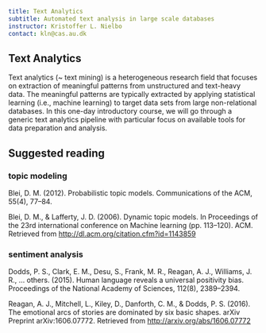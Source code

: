 ```yaml
title: Text Analytics
subtitle: Automated text analysis in large scale databases
instructor: Kristoffer L. Nielbo
contact: kln@cas.au.dk
```
## Text Analytics
Text analytics (~ text mining) is a heterogeneous research field that focuses on extraction of meaningful patterns from unstructured and text-heavy data. The meaningful patterns are typically extracted by applying statistical learning (i.e., machine learning) to target data sets from large non-relational databases. In this one-day introductory course, we will go through a generic text analytics pipeline with particular focus on available tools for data preparation and analysis.

## Suggested reading
### topic modeling
Blei, D. M. (2012). Probabilistic topic models. Communications of the ACM, 55(4), 77–84.

Blei, D. M., & Lafferty, J. D. (2006). Dynamic topic models. In Proceedings of the 23rd international conference on Machine learning (pp. 113–120). ACM. Retrieved from http://dl.acm.org/citation.cfm?id=1143859

### sentiment analysis
Dodds, P. S., Clark, E. M., Desu, S., Frank, M. R., Reagan, A. J., Williams, J. R., … others. (2015). Human language reveals a universal positivity bias. Proceedings of the National Academy of Sciences, 112(8), 2389–2394.

Reagan, A. J., Mitchell, L., Kiley, D., Danforth, C. M., & Dodds, P. S. (2016). The emotional arcs of stories are dominated by six basic shapes. arXiv Preprint arXiv:1606.07772. Retrieved from http://arxiv.org/abs/1606.07772
